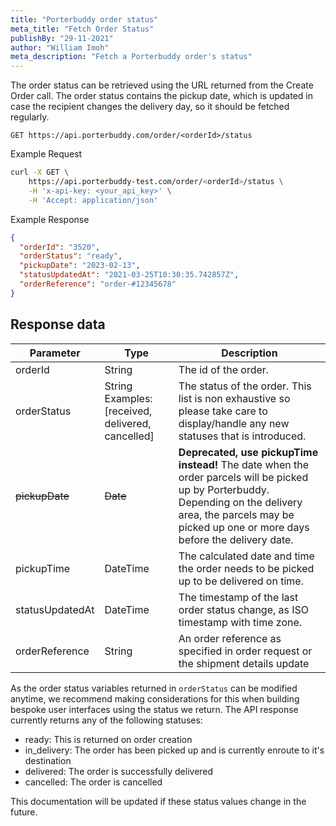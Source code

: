 ```yaml
---
title: "Porterbuddy order status"
meta_title: "Fetch Order Status"
publishBy: "29-11-2021"
author: "William Imoh"
meta_description: "Fetch a Porterbuddy order's status"
---
```


The order status can be retrieved using the URL returned from the Create Order call.
The order status contains the pickup date, which is updated in case the recipient changes the delivery day, so it should be fetched regularly.

```
GET https://api.porterbuddy.com/order/<orderId>/status
```

Example Request

```bash
curl -X GET \
    https://api.porterbuddy-test.com/order/<orderId>/status \
    -H 'x-api-key: <your_api_key>' \
    -H 'Accept: application/json'
```

Example Response

```json
{
  "orderId": "3520",
  "orderStatus": "ready",
  "pickupDate": "2023-02-13",
  "statusUpdatedAt": "2021-03-25T10:30:35.742857Z",
  "orderReference": "order-#12345678"
}
```

## Response data

| Parameter       | Type                                              | Description                                                                                                                                                                                                       |
|-----------------|---------------------------------------------------|-------------------------------------------------------------------------------------------------------------------------------------------------------------------------------------------------------------------|
| orderId         | String                                            | The id of the order.                                                                                                                                                                                              |
| orderStatus     | String Examples: [received, delivered, cancelled] | The status of the order. This list is non exhaustive so please take care to display/handle any new statuses that is introduced.                                                                                   |
| ~~pickupDate~~  | ~~Date~~                                          | **Deprecated, use pickupTime instead!** The date when the order parcels will be picked up by Porterbuddy. Depending on the delivery area, the parcels may be picked up one or more days before the delivery date. |
| pickupTime      | DateTime                                          | The calculated date and time the order needs to be picked up to be delivered on time.                                                                                                                             |
| statusUpdatedAt | DateTime                                          | The timestamp of the last order status change, as ISO timestamp with time zone.                                                                                                                                   |
| orderReference  | String                                            | An order reference as specified in order request or the shipment details update                                                                                                                                   |

As the order status variables returned in `orderStatus` can be modified anytime, we recommend making considerations for this when building bespoke user interfaces using the status we return.
The API response currently returns any of the following statuses:

- ready: This is returned on order creation
- in_delivery: The order has been picked up and is currently enroute to it's destination
- delivered: The order is successfully delivered
- cancelled: The order is cancelled

This documentation will be updated if these status values change in the future.